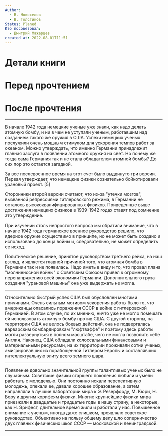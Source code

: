 ```yaml
---
Author:
  - В. Новоселов
  - В. Толстиков
Status: Planed
Кто посоветовал:
  - Дмитрий Мажарцев
created at: 2022-08-01T11:51
---
```

# Детали книги

# Перед прочтением

# После прочтения

---

В начале 1942 года немецкие ученые уже знали, как надо делать атомную бомбу, и ни в чем не уступали ученым, работавшим над созданием такого же оружия в США. Успехи немецких ученых послужили очень мощным стимулом для ускорения темпов работ за океаном. Можно утверждать, что именно Германии принадлежит главная заслуга в появлении атомного оружия на свет. Но почему же тогда сама Германия так и не стала обладателем атомной бомбы? До сих пор это остается загадкой.

За все послевоенное время на этот счет было выдвинуто три версии. Первая утверждает, что немецкие физики сознательно бойкотировали урановый проект. [5]

Сторонники второй версии считают, что из-за "утечки мозгов", вызванной репрессиями гитлеровского режима, в Германии не осталось высококвалифицированных физиков. Приведенные выше достижения немецких физиков в 1939–1942 годах ставят под сомнение это утверждение.

При изучении столь непростого вопроса мы обратили внимание, что в начале 1942 года германское военное руководство решило, что ядерное оружие осуществимо в принципе, но не может быть создано и использовано до конца войны и, следовательно, не может определить ее исход.

Политическое решение, принятое руководством третьего рейха, на наш взгляд, и является главной причиной того, что атомная бомба в Германии так и не появилась. Надо иметь в виду и то, что провал плана "молниеносной войны" с Советским Союзом привел к огромному перенапряжению всей экономики Германии. Дополнительного груза создания "урановой машины" она уже выдержать не могла.

---
Относительно быстрый успех США был обусловлен многими причинами. Очень сильным мотивом ускорения работы было то, что американцы опасались поражения СССР в войне с гитлеровской Германией. В этом случае, по их мнению, ничто уже не могло помешать ей использовать атомную бомбу против США. С другой стороны, на территории США не велось боевых действий, она не подвергалась варварским бомбардировкам "люфтваффе" и поэтому здесь работы могли развернуться в полном масштабе, чего не могла позволить себе Англия. Наконец, США обладали колоссальными финансовыми и материальными ресурсами, на их территории проживали сотни ученых, эмигрировавших из порабощенной Гитлером Европы и составлявших интеллектуальную элиту всего земного шара.

---
Появление довольно значительной группы талантливых ученых было не случайным. Советские физики старшего поколения любили и умели работать с молодежью. Они постоянно искали перспективную молодежь, опекали ее, давали хорошее образование, а затем направляли в лучшие лаборатории мира к Э. Резерфорду, М. Кюри, Н. Бору и другим корифеям физики. Многие крупнейшие физики мира приезжали в двадцатые и тридцатые годы в нашу страну, а некоторые, как Н. Эрнфест, длительное время жили и работали у нас. Повышенное внимание к ученым, иногда даже слишком, проявляло советское руководство. Объективно на пользу общему делу шло соперничество двух главных физических школ СССР — московской и ленинградской.

---
